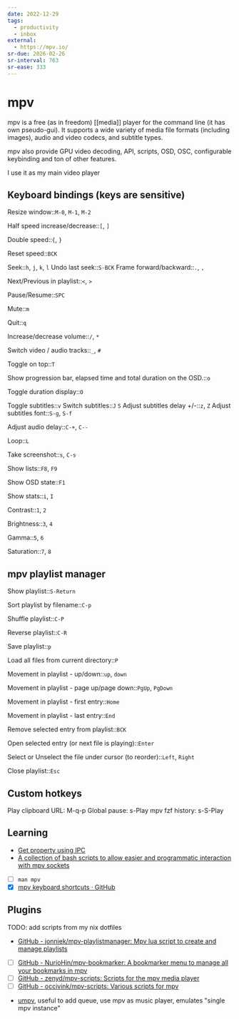 ```yaml
---
date: 2022-12-29
tags:
  - productivity
  - inbox
external:
  - https://mpv.io/
sr-due: 2026-02-26
sr-interval: 763
sr-ease: 333
---
```

# mpv

mpv is a free (as in freedom) [[media]] player for the command line (it has own
pseudo-gui). It supports a wide variety of media file formats (including
images), audio and video codecs, and subtitle types.

mpv also provide GPU video decoding, API, scripts, OSD, OSC, configurable
keybinding and ton of other features.

I use it as my main video player

## Keyboard bindings (keys are sensitive)

Resize window::`M-0`, `M-1`, `M-2`

Half speed increase/decrease::`[`, `]`

Double speed::`{`, `}`

Reset speed::`BCK`

Seek::`h`, `j`, `k`, `l`
Undo last seek::`S-BCK`
Frame forward/backward::`.`, `,`

Next/Previous in playlist::`<`, `>`

Pause/Resume::`SPC`

Mute::`m`

Quit::`q`

Increase/decrease volume::`/`, `*`

Switch video / audio tracks::`_`, `#`

Toggle on top::`T`

Show progression bar, elapsed time and total duration on the OSD.::`o`

Toggle duration display::`O`

Toggle subtitles::`v`
Switch subtitles::`J` `S`
Adjust subtitles delay +/-::`z`, `Z` <!--SR:!2024-09-22,1,313-->
Adjust subtitles font::`S-g`, `S-f` <!--SR:!2024-09-22,1,313-->

Adjust audio delay::`C-+`, `C--`

Loop::`L`

Take screenshot::`s`, `C-s`

Show lists::`F8`, `F9`

Show OSD state::`F1`

Show stats::`i`, `I`

Contrast::`1`, `2`

Brightness::`3`, `4`

Gamma::`5`, `6`

Saturation::`7`, `8`


## mpv playlist manager

Show playlist::`S-Return`

Sort playlist by filename::`C-p`

Shuffle playlist::`C-P`

Reverse playlist::`C-R`

Save playlist::`p`

Load all files from current directory::`P`

Movement in playlist - up/down::`up`, `down`

Movement in playlist - page up/page down::`PgUp`, `PgDown`

Movement in playlist - first entry::`Home`

Movement in playlist - last entry::`End`

Remove selected entry from playlist::`BCK`

Open selected entry (or next file is playing)::`Enter`

Select or Unselect the file under cursor (to reorder)::`Left`, `Right`

Close playlist::`Esc`

## Custom hotkeys

Play clipboard URL: M-q-p
Global pause: s-Play
mpv fzf history: s-S-Play

## Learning

- [Get property using IPC](https://stackoverflow.com/questions/62582594/get-full-path-of-currently-playing-file-in-mpv)
- [A collection of bash scripts to allow easier and programmatic interaction with mpv sockets](https://github.com/seanbreckenridge/mpv-sockets)
- [ ] `man mpv`
- [x] [mpv keyboard shortcuts · GitHub](https://gist.github.com/flatlinebb/07caa79fd3b9f3770788df21756a4611)

## Plugins

TODO: add scripts from my nix dotfiles

- [GitHub - jonniek/mpv-playlistmanager: Mpv lua script to create and manage playlists](https://github.com/jonniek/mpv-playlistmanager)
- [ ] [GitHub - NurioHin/mpv-bookmarker: A bookmarker menu to manage all your bookmarks in mpv](https://github.com/NurioHin/mpv-bookmarker/)
- [ ] [GitHub - zenyd/mpv-scripts: Scripts for the mpv media player](https://github.com/zenyd/mpv-scripts)
- [ ] [GitHub - occivink/mpv-scripts: Various scripts for mpv](https://github.com/occivink/mpv-scripts)
- [umpv](https://github.com/mpv-player/mpv/blob/master/TOOLS/umpv), useful to
add queue, use mpv as music player, emulates "single mpv instance"

